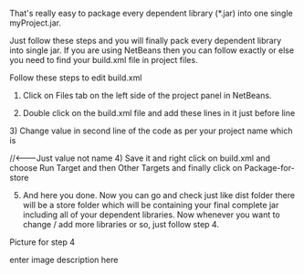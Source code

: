 That's really easy to package every dependent library (*.jar) into one single myProject.jar.

Just follow these steps and you will finally pack every dependent library into single jar. If you are using NetBeans then you can follow exactly or else you need to find your build.xml file in project files.

Follow these steps to edit build.xml

1) Click on Files tab on the left side of the project panel in NetBeans.

2) Double click on the build.xml file and add these lines in it just before </project> line

 <target name="package-for-store" depends="jar">
    <property name="store.jar.name" value="myProject"/>
    <property name="store.dir" value="store"/>
    <property name="store.jar" value="${store.dir}/${store.jar.name}.jar"/>
    <echo message="Packaging ${application.title} into a single JAR at ${store.jar}"/>
    <delete dir="${store.dir}"/>
    <mkdir dir="${store.dir}"/>
    <jar destfile="${store.dir}/temp_final.jar" filesetmanifest="skip">
        <zipgroupfileset dir="dist" includes="*.jar"/>
        <zipgroupfileset dir="dist/lib" includes="*.jar"/>
        <manifest>
            <attribute name="Main-Class" value="${main.class}"/>
        </manifest>
    </jar>
    <zip destfile="${store.jar}">
        <zipfileset src="${store.dir}/temp_final.jar"
        excludes="META-INF/*.SF, META-INF/*.DSA, META-INF/*.RSA"/>
    </zip>
    <delete file="${store.dir}/temp_final.jar"/>
</target>
3) Change value in second line of the code as per your project name which is

<property name="store.jar.name" value="myProject"/> //<---Just value not name
4) Save it and right click on build.xml and choose Run Target and then Other Targets and finally click on Package-for-store

5) And here you done. Now you can go and check just like dist folder there will be a store folder which will be containing your final complete jar including all of your dependent libraries. Now whenever you want to change / add more libraries or so, just follow step 4.

Picture for step 4

enter image description here
